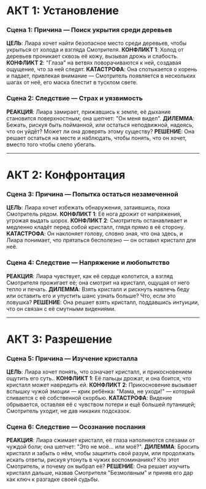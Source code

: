 # АКТ 1: Установление
### Сцена 1: Причина — Поиск укрытия среди деревьев
**ЦЕЛЬ**: Лиара хочет найти безопасное место среди деревьев, чтобы укрыться от холода и взгляда Смотрителя.
**КОНФЛИКТ 1**: Холод от деревьев проникает сквозь её кожу, вызывая дрожь и слабость.
**КОНФЛИКТ 2**: "Глаза" на ветвях поворачиваются к ней, создавая ощущение, что за ней следят.
**КАТАСТРОФА**: Она спотыкается о корень и падает, привлекая внимание — Смотритель появляется в нескольких шагах от неё, его маска блестит в тусклом свете.

### Сцена 2: Следствие — Страх и уязвимость
**РЕАКЦИЯ**: Лиара замирает, прижавшись к земле, её дыхание становится поверхностным; она шепчет: "Он меня видел".
**ДИЛЕММА**: Бежать, рискуя быть пойманной, или остаться неподвижной, надеясь, что он уйдёт? Может ли она доверять этому существу?
**РЕШЕНИЕ**: Она решает остаться на месте и наблюдать, чтобы понять, что он хочет, вместо того чтобы слепо убегать.

___
# АКТ 2: Конфронтация
### Сцена 3: Причина — Попытка остаться незамеченной
**ЦЕЛЬ**: Лиара хочет избежать обнаружения, затаившись, пока Смотритель рядом.
**КОНФЛИКТ 1**: Её нога дрожит от напряжения, угрожая выдать шорох.
**КОНФЛИКТ 2**: Смотритель останавливает и медленно кладёт перед собой кристалл, глядя прямо в её сторону.
**КАТАСТРОФА**: Он наклоняет голову, словно зная, что она здесь, и Лиара понимает, что прятаться бесполезно — он оставил кристалл для неё.

### Сцена 4: Следствие — Напряжение и любопытство
**РЕАКЦИЯ**: Лиара чувствует, как её сердце колотится, а взгляд Смотрителя прожигает её; она смотрит на кристалл, ощущая от него тепло и печать.
**ДИЛЕММА**: Взять кристалл и рискнуть навлечь беду или оставить его и упустить шанс узнать больше? Что, если это ловушка?
**РЕШЕНИЕ**: Она решает взять кристалл, поддавшись интуиции, что он связан с её смутными видениями.

___
# АКТ 3: Разрешение
### Сцена 5: Причина — Изучение кристалла
**ЦЕЛЬ**: Лиара хочет понять, что означает кристалл, и прикосновением ощутить его суть..
**КОНФЛИКТ 1**: Её пальцы дрожат, и она боится, что кристалл может навредить ей.
**КОНФЛИКТ 2**: Прикосновение вызывает вспышку чужой эмоции — крик ребёнка: "Мама, не уходи!" — который сливается с её собственной скорбью.
**КАТАСТРОФА**: Видение обрывается, оставляя её с чувством потери и ещё большей путаницей; Смотритель уходит, не дав никаких подсказок.

### Сцена 6: Следствие — Осознание послания
**РЕАКЦИЯ**: Лиара сжимает кристалл, её глаза наполняются слезами от чуждой боли; она шепчет: "Это не моё... или моё?".
**ДИЛЕММА**: Бросить кристалл и забыть о нём, чтобы защитить свой разум, или продолжать искать ответы, рискуя утонуть в чужих воспоминаниях? Кто этот Смотритель, и почему он выбрал её?
**РЕШЕНИЕ**: Она решает изучить кристалл дальше, назвав Смотрителя "Безмолвным" и приняв его дар как ключ к разгадке своей судьбы.
